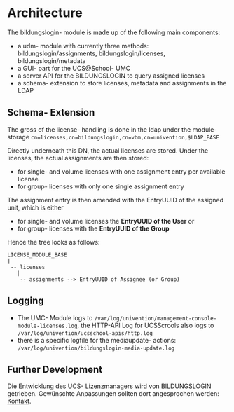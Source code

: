 # Architecture
The bildungslogin- module is made up of the following main components:
- a udm- module with currently three methods: bildungslogin/assignments, bildungslogin/licenses, bildungslogin/metadata
- a GUI- part for the UCS@School- UMC
- a server API for the BILDUNGSLOGIN to query assigned licenses
- a schema- extension to store licenses, metadata and assignments in the LDAP

## Schema- Extension
The gross of the license- handling is done in the ldap under the module- storage `cn=licenses,cn=bildungslogin,cn=vbm,cn=univention,$LDAP_BASE`

Directly underneath this DN, the actual licenses are stored. Under the licenses, the actual assignments are then stored:
- for single- and volume licenses with one assignment entry per available license
- for group- licenses with only one single assignment entry

The assignment entry is then amended with the EntryUUID of the assigned unit, which is either
- for single- and volume licenses the **EntryUUID of the User** or
- for group- licenses with the **EntryUUID of the Group**

Hence the tree looks as follows:
```
LICENSE_MODULE_BASE
|
 -- licenses
   |
    -- assignments --> EntryUUID of Assignee (or Group)
```

## Logging

- The UMC- Module logs to `/var/log/univention/management-console-module-licenses.log`, the HTTP-API Log for UCSScrools also logs to `/var/log/univention/ucsschool-apis/http.log`
- there is a specific logfile for the mediaupdate- actions: `/var/log/univention/bildungslogin-media-update.log`

## Further Development

Die Entwicklung des UCS- Lizenzmanagers wird von BILDUNGSLOGIN getrieben. Gewünschte Anpassungen sollten dort angesprochen werden:  [Kontakt](https://info.bildungslogin.de/kontakt).
